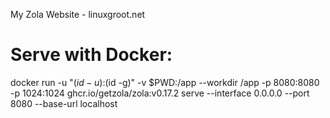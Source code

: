 My Zola Website - linuxgroot.net

# Serve with Docker:
docker run -u "$(id -u):$(id -g)" -v $PWD:/app --workdir /app -p 8080:8080 -p 1024:1024 ghcr.io/getzola/zola:v0.17.2 serve --interface 0.0.0.0 --port 8080 --base-url localhost
